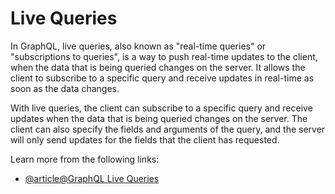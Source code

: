 # Live Queries

In GraphQL, live queries, also known as "real-time queries" or "subscriptions to queries", is a way to push real-time updates to the client, when the data that is being queried changes on the server. It allows the client to subscribe to a specific query and receive updates in real-time as soon as the data changes.

With live queries, the client can subscribe to a specific query and receive updates when the data that is being queried changes on the server. The client can also specify the fields and arguments of the query, and the server will only send updates for the fields that the client has requested.

Learn more from the following links:

- [@article@GraphQL Live Queries](https://the-guild.dev/blog/collecting-graphql-live-query-resource-identifier-with-graphql-tools)
